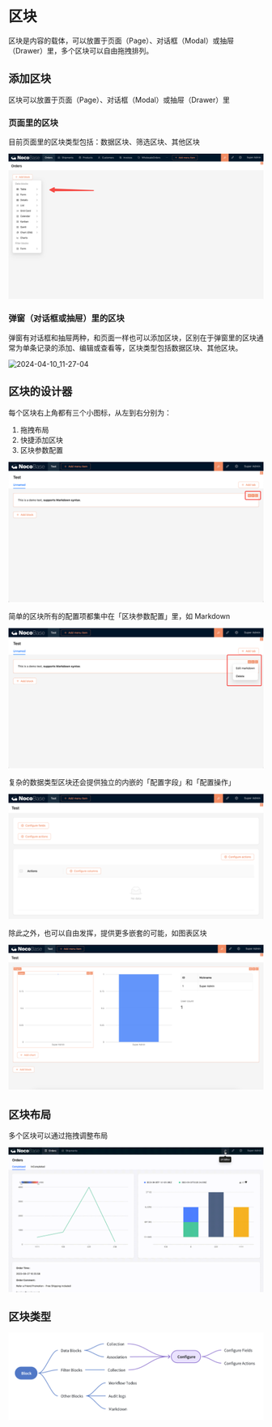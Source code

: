 # 区块

区块是内容的载体，可以放置于页面（Page）、对话框（Modal）或抽屉（Drawer）里，多个区块可以自由拖拽排列。

## 添加区块

区块可以放置于页面（Page）、对话框（Modal）或抽屉（Drawer）里

### 页面里的区块

目前页面里的区块类型包括：数据区块、筛选区块、其他区块

![](./static/Tvjfb4qr4osyzxxPKdRcfn1knsd.png)

### 弹窗（对话框或抽屉）里的区块

弹窗有对话框和抽屉两种，和页面一样也可以添加区块，区别在于弹窗里的区块通常为单条记录的添加、编辑或查看等，区块类型包括数据区块、其他区块。

![2024-04-10_11-27-04](https://nocobase-docs.oss-cn-beijing.aliyuncs.com/2024-04-10_11-27-04.png)

## 区块的设计器

每个区块右上角都有三个小图标，从左到右分别为：

1. 拖拽布局
2. 快捷添加区块
3. 区块参数配置

![](./static/PSD8bf1fzoZkIUxJW7lc4XuGnee.png)

简单的区块所有的配置项都集中在「区块参数配置」里，如 Markdown

![](./static/L0aJb1V9DoETnNxrr1gcz0g0nDb.png)

复杂的数据类型区块还会提供独立的内嵌的「配置字段」和「配置操作」

![](./static/OpBcbf9UlooZ5UxZDwwcHZi8nWf.png)

除此之外，也可以自由发挥，提供更多嵌套的可能，如图表区块

![](./static/Uo6ubaMwFo5bi1xVMU5cshlTn1g.png)

## 区块布局

多个区块可以通过拖拽调整布局

![](./static/XjdHbvC9ZotdQAx8GJoczwoancc.gif)

## 区块类型

![区块类型](./static/image.png)
